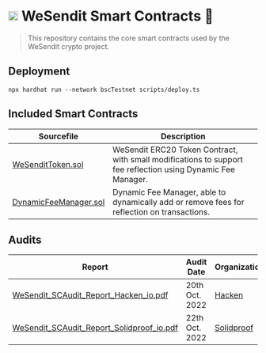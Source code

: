 # <img src="https://wesendit.io/wp-content/uploads/2022/04/cropped-WSI_Favicon-192x192.png" width="20px" height="20px"></img> WeSendit Smart Contracts 🚀

> This repository contains the core smart contracts used by the WeSendit crypto project.

## Deployment

```shell
npx hardhat run --network bscTestnet scripts/deploy.ts
```

## Included Smart Contracts

| Sourcefile | Description |
|---|---|
| [WeSenditToken.sol](contracts/WeSenditToken.sol) | WeSendit ERC20 Token Contract, with small modifications to support fee reflection using Dynamic Fee Manager.
| [DynamicFeeManager.sol](contracts/DynamicFeeManager.sol) | Dynamic Fee Manager, able to dynamically add or remove fees for reflection on transactions.

## Audits

| Report | Audit Date | Organization |
|---|---|---|
| [WeSendit_SCAudit_Report_Hacken_io.pdf](WeSendit_SCAudit_Report_Hacken_io.pdf) | 20th Oct. 2022 | [Hacken](https://hacken.io)
| [WeSendit_SCAudit_Report_Solidproof_io.pdf](WeSendit_SCAudit_Report_Solidproof_io.pdf) | 22th Oct. 2022 | [Solidproof](https://solidproof.io)
